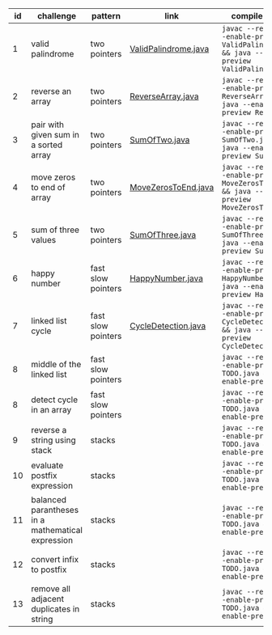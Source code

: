 | id | challenge | pattern | link | compile and run |
|----|-----------|---------|------| --------------- |
| 1  | valid palindrome | two pointers | [ValidPalindrome.java](ValidPalindrome.java) | `javac --release 22 --enable-preview ValidPalindrome.java && java --enable-preview ValidPalindrome` |
| 2  | reverse an array | two pointers | [ReverseArray.java](ReverseArray.java) | `javac --release 22 --enable-preview ReverseArray.java && java --enable-preview ReverseArray` |
| 3  | pair with given sum in a sorted array | two pointers | [SumOfTwo.java](SumOfTwo.java) | `javac --release 22 --enable-preview SumOfTwo.java && java --enable-preview SumOfTwo` |
| 4  | move zeros to end of array | two pointers | [MoveZerosToEnd.java](MoveZerosToEnd.java) | `javac --release 22 --enable-preview MoveZerosToEnd.java && java --enable-preview MoveZerosToEnd` |
| 5  | sum of three values | two pointers | [SumOfThree.java](SumOfThree.java) | `javac --release 22 --enable-preview SumOfThree.java && java --enable-preview SumOfThree` |
| 6  | happy number | fast slow pointers | [HappyNumber.java](HappyNumber.java) | `javac --release 22 --enable-preview HappyNumber.java && java --enable-preview HappyNumber` |
| 7  | linked list cycle | fast slow pointers | [CycleDetection.java](CycleDetection.java) | `javac --release 22 --enable-preview CycleDetection.java && java --enable-preview CycleDetection` |
| 8  | middle of the linked list | fast slow pointers | []() | `javac --release 22 --enable-preview TODO.java && java --enable-preview TODO` |
| 8  | detect cycle in an array | fast slow pointers | []() | `javac --release 22 --enable-preview TODO.java && java --enable-preview TODO` |
| 9  | reverse a string using stack | stacks | []() | `javac --release 22 --enable-preview TODO.java && java --enable-preview TODO` |
| 10 | evaluate postfix expression | stacks | []() | `javac --release 22 --enable-preview TODO.java && java --enable-preview TODO` |
| 11 | balanced parantheses in a mathematical expression | stacks | []() | `javac --release 22 --enable-preview TODO.java && java --enable-preview TODO` |
| 12 | convert infix to postfix | stacks | []() | `javac --release 22 --enable-preview TODO.java && java --enable-preview TODO` |
| 13 | remove all adjacent duplicates in string | stacks | []() | `javac --release 22 --enable-preview TODO.java && java --enable-preview TODO` |
